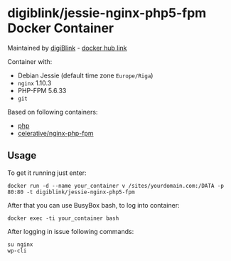 # digiblink/jessie-nginx-php5-fpm Docker Container

Maintained by [digiBlink](http://digiblink.eu) - [docker hub link](https://hub.docker.com/r/digiblink/jessie-nginx-php-fpm/)

Container with:

* Debian Jessie (default time zone `Europe/Riga`)
* `nginx` 1.10.3
* PHP-FPM 5.6.33
* `git`

Based on following containers:

* [php](https://hub.docker.com/_/php/)
* [celerative/nginx-php-fpm](https://hub.docker.com/r/celerative/nginx-php-fpm/)

## Usage

To get it running just enter:

`docker run -d --name your_container v /sites/yourdomain.com:/DATA -p 80:80 -t digiblink/jessie-nginx-php5-fpm`

After that you can use BusyBox bash, to log into container: 

`docker exec -ti your_container bash`

After logging in issue following commands:

```
su nginx
wp-cli
```
